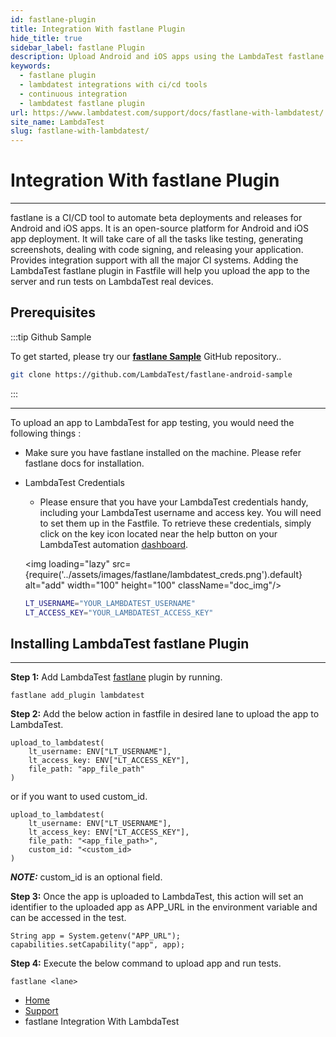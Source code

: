 ```yaml
---
id: fastlane-plugin
title: Integration With fastlane Plugin
hide_title: true
sidebar_label: fastlane Plugin
description: Upload Android and iOS apps using the LambdaTest fastlane plugin and test your app on LambdaTest real devices.
keywords:
  - fastlane plugin
  - lambdatest integrations with ci/cd tools
  - continuous integration
  - lambdatest fastlane plugin
url: https://www.lambdatest.com/support/docs/fastlane-with-lambdatest/
site_name: LambdaTest
slug: fastlane-with-lambdatest/
---
```

<script type="application/ld+json"
      dangerouslySetInnerHTML={{ __html: JSON.stringify({
       "@context": "https://schema.org",
        "@type": "BreadcrumbList",
        "itemListElement": [{
          "@type": "ListItem",
          "position": 1,
          "name": "LambdaTest",
          "item": "https://www.lambdatest.com/"
        },{
          "@type": "ListItem",
          "position": 2,
          "name": "Support",
          "item": "https://www.lambdatest.com/support/"
        },{
          "@type": "ListItem",
          "position": 4,
          "name": "fastlane Integration With LambdaTest",
          "item": "https://www.lambdatest.com/support/docs/fastlane-with-lambdatest/"
        }]
      })
    }}
></script>
# Integration With fastlane Plugin
***
fastlane is a CI/CD tool to automate beta deployments and releases for Android and iOS apps. It is an open-source platform for Android and iOS app deployment. It will take care of all the tasks like testing, generating screenshots, dealing with code signing, and releasing your application. Provides integration support with all the major CI systems. Adding the LambdaTest fastlane plugin in Fastfile will help you upload the app to the server and run tests on LambdaTest real devices.

## Prerequisites

:::tip Github Sample

To get started, please try our **[fastlane Sample](https://github.com/LambdaTest/fastlane-android-sample)** GitHub repository..

```bash
git clone https://github.com/LambdaTest/fastlane-android-sample
```

:::

***
To upload an app to LambdaTest for app testing, you would need the following things :

* Make sure you have fastlane installed on the machine. Please refer fastlane docs for installation.

* LambdaTest Credentials

    * Please ensure that you have your LambdaTest credentials handy, including your LambdaTest username and access key. You will need to set them up in the Fastfile. To retrieve these credentials, simply click on the key icon located near the help button on your LambdaTest automation [dashboard](https://automation.lambdatest.com/build).

    <img loading="lazy" src={require('../assets/images/fastlane/lambdatest_creds.png').default} alt="add" width="100" height="100" className="doc_img"/>

    ``` bash
    LT_USERNAME="YOUR_LAMBDATEST_USERNAME"
    LT_ACCESS_KEY="YOUR_LAMBDATEST_ACCESS_KEY"
    ```

## Installing LambdaTest fastlane Plugin
***

**Step 1:** Add LambdaTest [fastlane](https://rubygems.org/gems/fastlane-plugin-lambdatest) plugin by running.
```
fastlane add_plugin lambdatest
```

**Step 2:** Add the below action in fastfile in desired lane to upload the app to LambdaTest.   
```
upload_to_lambdatest(
    lt_username: ENV["LT_USERNAME"],
    lt_access_key: ENV["LT_ACCESS_KEY"],
    file_path: "app_file_path"
)
```
or if you want to used custom_id.

```
upload_to_lambdatest(
    lt_username: ENV["LT_USERNAME"],
    lt_access_key: ENV["LT_ACCESS_KEY"],
    file_path: "<app_file_path>",
    custom_id: "<custom_id>
)
```
**_NOTE:_**  custom_id is an optional field.

**Step 3:** Once the app is uploaded to LambdaTest, this action will set an identifier to the uploaded app as APP_URL in the environment variable and can be accessed in the test.

```
String app = System.getenv("APP_URL");
capabilities.setCapability("app", app);
```

**Step 4:**  Execute the below command to upload app and run tests.

```
fastlane <lane>
```

<nav aria-label="breadcrumbs">
  <ul className="breadcrumbs">
    <li className="breadcrumbs__item">
      <a className="breadcrumbs__link" href="https://www.lambdatest.com">Home</a>
    </li>
    <li className="breadcrumbs__item">
      <a className="breadcrumbs__link" href="/docs/">Support</a>
    </li>
    <li className="breadcrumbs__item breadcrumbs__item--active">
      <span className="breadcrumbs__link">fastlane Integration With LambdaTest</span>
    </li>
  </ul>
</nav>
